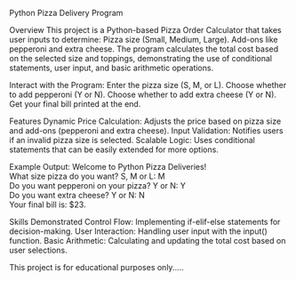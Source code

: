 Python Pizza Delivery Program

Overview
This project is a Python-based Pizza Order Calculator that takes user inputs to determine:
Pizza size (Small, Medium, Large).
Add-ons like pepperoni and extra cheese.
The program calculates the total cost based on the selected size and toppings, demonstrating the use of conditional statements, user input, and basic arithmetic operations.

Interact with the Program:
Enter the pizza size (S, M, or L).
Choose whether to add pepperoni (Y or N).
Choose whether to add extra cheese (Y or N).
Get your final bill printed at the end.

Features
Dynamic Price Calculation:
Adjusts the price based on pizza size and add-ons (pepperoni and extra cheese).
Input Validation:
Notifies users if an invalid pizza size is selected.
Scalable Logic:
Uses conditional statements that can be easily extended for more options.

Example Output:
Welcome to Python Pizza Deliveries!  
What size pizza do you want? S, M or L: M  
Do you want pepperoni on your pizza? Y or N: Y  
Do you want extra cheese? Y or N: N  
Your final bill is: $23.

Skills Demonstrated
Control Flow: Implementing if-elif-else statements for decision-making.
User Interaction: Handling user input with the input() function.
Basic Arithmetic: Calculating and updating the total cost based on user selections.

This project is for educational purposes only.....
